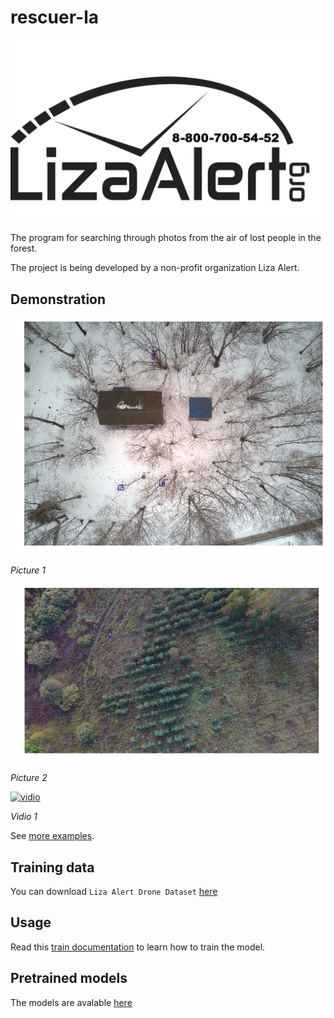 # rescuer-la
![logo](docs/imgs/la-logo.jpg)

The program for searching through photos from the air of lost people in the forest. 

The project is being developed by a non-profit organization Liza Alert.

## Demonstration

![01](docs/imgs/examples/02.png)

*Picture 1*

![02](docs/imgs/examples/08.png)

*Picture 2*

[![vidio](http://img.youtube.com/vi/9pVtPM4bzww/0.jpg)](http://www.youtube.com/watch?v=9pVtPM4bzww)

*Vidio 1*

See [more examples](docs/work-demo.md).

## Training data

You can download `Liza Alert Drone Dataset` [here](https://yadi.sk/d/4Hz_1qpiNbHhpQ)

## Usage

Read this [train documentation](docs/train-usage.md) to learn how to train the model.

## Pretrained models

The models are avalable [here](https://github.com/gosha20777/rescuer-la/releases)
